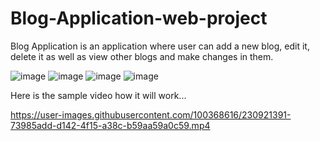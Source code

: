 # Blog-Application-web-project
Blog Application is an application where user can add a new blog, edit it, delete it as well as view other blogs and make changes in them.


![image](https://github.com/user-attachments/assets/09541dbb-f3fa-4853-b3b9-f6da84827f02)
![image](https://github.com/user-attachments/assets/482d08dc-7838-410e-a6bb-b77eb307e29a)
![image](https://github.com/user-attachments/assets/9eaaa473-3484-405a-bfd5-b2859e8c7cdd)
![image](https://github.com/user-attachments/assets/d1370122-6bd4-47d0-bdf9-8e7cb613f74f)



Here is the sample video how it will work...

https://user-images.githubusercontent.com/100368616/230921391-73985add-d142-4f15-a38c-b59aa59a0c59.mp4

